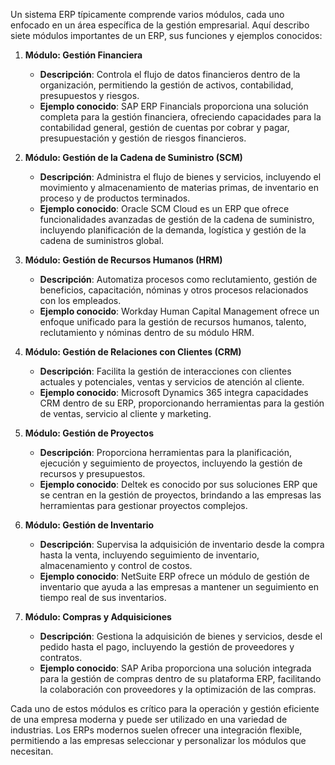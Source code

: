 Un sistema ERP típicamente comprende varios módulos, cada uno enfocado en un área específica de la gestión empresarial. Aquí describo siete módulos importantes de un ERP, sus funciones y ejemplos conocidos:

1. **Módulo: Gestión Financiera**
   - **Descripción**: Controla el flujo de datos financieros dentro de la organización, permitiendo la gestión de activos, contabilidad, presupuestos y riesgos.
   - **Ejemplo conocido**: SAP ERP Financials proporciona una solución completa para la gestión financiera, ofreciendo capacidades para la contabilidad general, gestión de cuentas por cobrar y pagar, presupuestación y gestión de riesgos financieros.

2. **Módulo: Gestión de la Cadena de Suministro (SCM)**
   - **Descripción**: Administra el flujo de bienes y servicios, incluyendo el movimiento y almacenamiento de materias primas, de inventario en proceso y de productos terminados.
   - **Ejemplo conocido**: Oracle SCM Cloud es un ERP que ofrece funcionalidades avanzadas de gestión de la cadena de suministro, incluyendo planificación de la demanda, logística y gestión de la cadena de suministros global.

3. **Módulo: Gestión de Recursos Humanos (HRM)**
   - **Descripción**: Automatiza procesos como reclutamiento, gestión de beneficios, capacitación, nóminas y otros procesos relacionados con los empleados.
   - **Ejemplo conocido**: Workday Human Capital Management ofrece un enfoque unificado para la gestión de recursos humanos, talento, reclutamiento y nóminas dentro de su módulo HRM.

4. **Módulo: Gestión de Relaciones con Clientes (CRM)**
   - **Descripción**: Facilita la gestión de interacciones con clientes actuales y potenciales, ventas y servicios de atención al cliente.
   - **Ejemplo conocido**: Microsoft Dynamics 365 integra capacidades CRM dentro de su ERP, proporcionando herramientas para la gestión de ventas, servicio al cliente y marketing.

5. **Módulo: Gestión de Proyectos**
   - **Descripción**: Proporciona herramientas para la planificación, ejecución y seguimiento de proyectos, incluyendo la gestión de recursos y presupuestos.
   - **Ejemplo conocido**: Deltek es conocido por sus soluciones ERP que se centran en la gestión de proyectos, brindando a las empresas las herramientas para gestionar proyectos complejos.

6. **Módulo: Gestión de Inventario**
   - **Descripción**: Supervisa la adquisición de inventario desde la compra hasta la venta, incluyendo seguimiento de inventario, almacenamiento y control de costos.
   - **Ejemplo conocido**: NetSuite ERP ofrece un módulo de gestión de inventario que ayuda a las empresas a mantener un seguimiento en tiempo real de sus inventarios.

7. **Módulo: Compras y Adquisiciones**
   - **Descripción**: Gestiona la adquisición de bienes y servicios, desde el pedido hasta el pago, incluyendo la gestión de proveedores y contratos.
   - **Ejemplo conocido**: SAP Ariba proporciona una solución integrada para la gestión de compras dentro de su plataforma ERP, facilitando la colaboración con proveedores y la optimización de las compras.

Cada uno de estos módulos es crítico para la operación y gestión eficiente de una empresa moderna y puede ser utilizado en una variedad de industrias. Los ERPs modernos suelen ofrecer una integración flexible, permitiendo a las empresas seleccionar y personalizar los módulos que necesitan.
